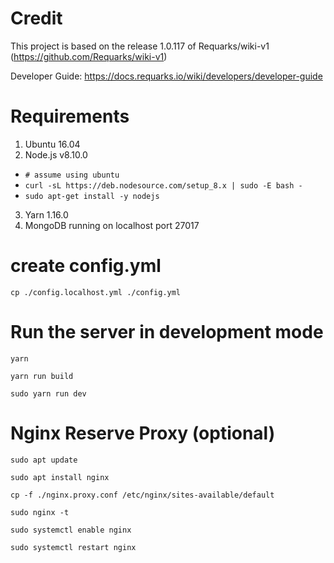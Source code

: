 # Credit
This project is based on the release 1.0.117 of Requarks/wiki-v1 (https://github.com/Requarks/wiki-v1)

Developer Guide: https://docs.requarks.io/wiki/developers/developer-guide

# Requirements
1. Ubuntu 16.04
2. Node.js v8.10.0
* `# assume using ubuntu`
* `curl -sL https://deb.nodesource.com/setup_8.x | sudo -E bash -`
* `sudo apt-get install -y nodejs`
3. Yarn 1.16.0
4. MongoDB running on localhost port 27017

# create config.yml

`cp ./config.localhost.yml ./config.yml`

# Run the server in development mode

`yarn`

`yarn run build`

`sudo yarn run dev`

# Nginx Reserve Proxy (optional)

`sudo apt update`

`sudo apt install nginx`

`cp -f ./nginx.proxy.conf /etc/nginx/sites-available/default`

`sudo nginx -t`

`sudo systemctl enable nginx`

`sudo systemctl restart nginx`
